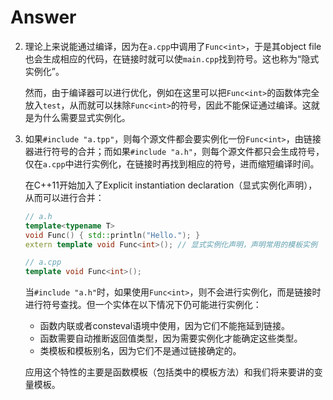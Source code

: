 # Answer

2. 理论上来说能通过编译，因为在`a.cpp`中调用了`Func<int>`，于是其object file也会生成相应的代码，在链接时就可以使`main.cpp`找到符号。这也称为“隐式实例化”。

   然而，由于编译器可以进行优化，例如在这里可以把`Func<int>`的函数体完全放入`test`，从而就可以抹除`Func<int>`的符号，因此不能保证通过编译。这就是为什么需要显式实例化。

3. 如果`#include "a.tpp"`，则每个源文件都会要实例化一份`Func<int>`，由链接器进行符号的合并；而如果`#include "a.h"`，则每个源文件都只会生成符号，仅在`a.cpp`中进行实例化，在链接时再找到相应的符号，进而缩短编译时间。

   在C++11开始加入了Explicit instantiation declaration（显式实例化声明），从而可以进行合并：

   ```c++
   // a.h
   template<typename T>
   void Func() { std::println("Hello."); }
   extern template void Func<int>(); // 显式实例化声明，声明常用的模板实例
   
   // a.cpp
   template void Func<int>();
   ```

   当`#include "a.h"`时，如果使用`Func<int>`，则不会进行实例化，而是链接时进行符号查找。但一个实体在以下情况下仍可能进行实例化：

   + 函数内联或者consteval语境中使用，因为它们不能拖延到链接。
   + 函数需要自动推断返回值类型，因为需要实例化才能确定这些类型。
   + 类模板和模板别名，因为它们不是通过链接确定的。

   应用这个特性的主要是函数模板（包括类中的模板方法）和我们将来要讲的变量模板。


